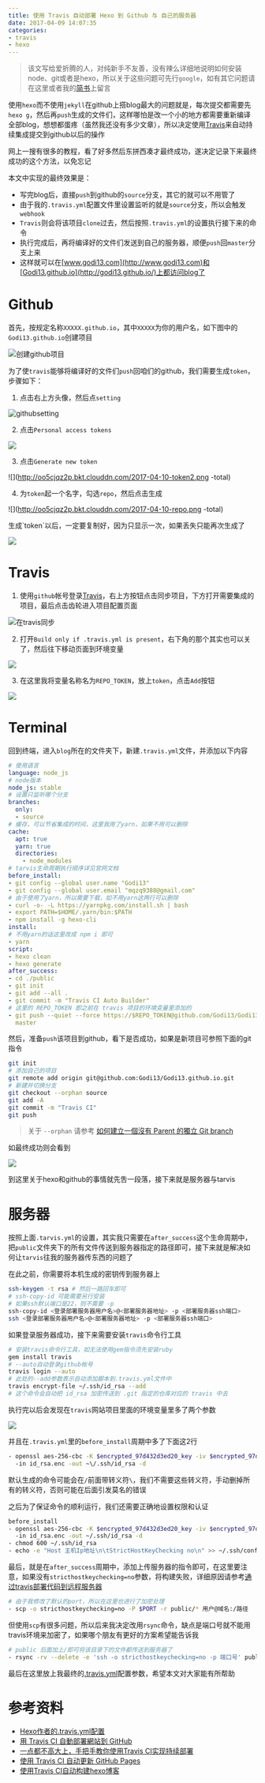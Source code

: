 ```yaml
---
title: 使用 Travis 自动部署 Hexo 到 Github 与 自己的服务器
date: 2017-04-09 14:07:35
categories:
- travis
- hexo
---
```


> 该文写给爱折腾的人，对纯新手不友善，没有辣么详细地说明如何安装node、git或者是hexo，所以关于这些问题可先行`google`，如有其它问题请在这里或者我的[简书](http://www.jianshu.com/p/1226d159d514)上留言

使用`hexo`而不使用`jekyll`在github上搭blog最大的问题就是，每次提交都需要先`hexo g`，然后再`push`生成的文件们，这样哪怕是改一个小的地方都需要重新编译全部blog，想想都蛋疼（虽然我还没有多少文章），所以决定使用[Travis](https://travis-ci.org/)来自动持续集成提交到github以后的操作

网上一搜有很多的教程，看了好多然后东拼西凑才最终成功，遂决定记录下来最终成功的这个方法，以免忘记

本文中实现的最终效果是：
- 写完blog后，直接`push`到github的`source`分支，其它的就可以不用管了
- 由于我的`.travis.yml`配置文件里设置监听的就是`source`分支，所以会触发`webhook`
- `Travis`则会将该项目`clone`过去，然后按照`.travis.yml`的设置执行接下来的命令
- 执行完成后，再将编译好的文件们发送到自己的服务器，顺便`push`回`master`分支上来
- 这样就可以在[www.godi13.com](http://www.godi13.com)和[Godi13.github.io](http://godi13.github.io/)上都访问blog了

# Github

首先，按规定名称`XXXXX.github.io`，其中`XXXXX`为你的用户名，如下图中的`Godi13.github.io`创建项目

![创建github项目](http://oo5cjqz2p.bkt.clouddn.com/2017-04-10-githubio.png-total)

为了使`travis`能够将编译好的文件们`push`回咱们的github，我们需要生成`token`，步骤如下：

1) 点击右上方头像，然后点`setting`

![githubsetting](http://oo5cjqz2p.bkt.clouddn.com/2017-04-10-setting.png-small
)

2) 点击`Personal access tokens`

![](http://oo5cjqz2p.bkt.clouddn.com/2017-04-10-token.png-small
)

3) 点击`Generate new token`

![](http://oo5cjqz2p.bkt.clouddn.com/2017-04-10-token2.png
-total)

4) 为`token`起一个名字，勾选`repo`，然后点击生成

![](http://oo5cjqz2p.bkt.clouddn.com/2017-04-10-repo.png
-total)

<div class="tip">生成`token`以后，一定要复制好，因为只显示一次，如果丢失只能再次生成了</div>

![](http://oo5cjqz2p.bkt.clouddn.com/2017-04-10-copytoken.png
)

# Travis

1) 使用`github`帐号登录[Travis](https://travis-ci.org/)，右上方按钮点击同步项目，下方打开需要集成的项目，最后点击齿轮进入项目配置页面

![在travis同步](http://oo5cjqz2p.bkt.clouddn.com/2017-04-10-travisfirst.png
)

2) 打开`Build only if .travis.yml is present`，右下角的那个其实也可以关了，然后往下移动页面到环境变量

![](http://oo5cjqz2p.bkt.clouddn.com/2017-04-10-present.png
)

3) 在这里我将变量名称名为`REPO_TOKEN`，放上`token`，点击`Add`按钮

![](http://oo5cjqz2p.bkt.clouddn.com/2017-04-10-value.png
)

# Terminal

回到终端，进入`blog`所在的文件夹下，新建`.travis.yml`文件，并添加以下内容

```yml
# 使用语言
language: node_js
# node版本
node_js: stable
# 设置只监听哪个分支
branches:
  only:
  - source
# 缓存，可以节省集成的时间，这里我用了yarn，如果不用可以删除
cache:
  apt: true
  yarn: true
  directories:
    - node_modules
# tarvis生命周期执行顺序详见官网文档
before_install:
- git config --global user.name "Godi13"
- git config --global user.email "mqzq9388@gmail.com"
# 由于使用了yarn，所以需要下载，如不用yarn这两行可以删除
- curl -o- -L https://yarnpkg.com/install.sh | bash
- export PATH=$HOME/.yarn/bin:$PATH
- npm install -g hexo-cli
install:
# 不用yarn的话这里改成 npm i 即可
- yarn
script:
- hexo clean
- hexo generate
after_success:
- cd ./public
- git init
- git add --all .
- git commit -m "Travis CI Auto Builder"
# 这里的 REPO_TOKEN 即之前在 travis 项目的环境变量里添加的
- git push --quiet --force https://$REPO_TOKEN@github.com/Godi13/Godi13.github.io.git
  master
```

然后，准备`push`该项目到github，看下是否成功，如果是新项目可参照下面的git指令

```bash
git init
# 添加自己的项目
git remote add origin git@github.com:Godi13/Godi13.github.io.git
# 新建并切换分支
git checkout --orphan source
git add -A
git commit -m "Travis CI"
git push
```

> 关于 `--orphan` 请参考 [如何建立一個沒有 Parent 的獨立 Git branch](https://ihower.tw/blog/archives/5691)

如最终成功则会看到

![](http://oo5cjqz2p.bkt.clouddn.com/2017-04-10-success.png
)

到这里关于hexo和github的事情就先吿一段落，接下来就是服务器与tarvis

# 服务器

按照上面`.tarvis.yml`的设置，其实我只需要在`after_success`这个生命周期中，把`public`文件夹下的所有文件传送到服务器指定的路径即可，接下来就是解决如何让`tarvis`往我的服务器传东西的问题了

在此之前，你需要将本机生成的密钥传到服务器上

```bash
ssh-keygen -t rsa # 然后一路回车即可
# ssh-copy-id 可能需要另行安装
# 如果ssh默认端口是22，则不需要 -p
ssh-copy-id <登录部署服务器用户名>@<部署服务器地址> -p <部署服务器ssh端口>
ssh <登录部署服务器用户名>@<部署服务器地址> -p <部署服务器ssh端口>
```

如果登录服务器成功，接下来需要安装`travis`命令行工具

```bash
# 安装travis命令行工具，如无法使用gem指令须先安装ruby
gem install travis
# --auto自动登录github帐号
travis login --auto
# 此处的--add参数表示自动添加脚本到.travis.yml文件中
travis encrypt-file ~/.ssh/id_rsa --add
# 这个命令会自动把 id_rsa 加密传送到 .git 指定的仓库对应的 travis 中去
```

执行完以后会发现在`travis`网站项目里面的环境变量里多了两个参数

![](http://oo5cjqz2p.bkt.clouddn.com/2017-04-10-sshkey.png
)

并且在`.travis.yml`里的`before_install`周期中多了下面这2行

```bash
- openssl aes-256-cbc -K $encrypted_97d432d3ed20_key -iv $encrypted_97d432d3ed20_iv
  -in id_rsa.enc -out ~\/.ssh/id_rsa -d
```

默认生成的命令可能会在`/`前面带转义符`\`，我们不需要这些转义符，手动删掉所有的转义符，否则可能在后面引发莫名的错误

之后为了保证命令的顺利运行，我们还需要正确地设置权限和认证

```bash
before_install
- openssl aes-256-cbc -K $encrypted_97d432d3ed20_key -iv $encrypted_97d432d3ed20_iv
  -in id_rsa.enc -out ~/.ssh/id_rsa -d
- chmod 600 ~/.ssh/id_rsa
- echo -e "Host 主机Ip地址\n\tStrictHostKeyChecking no\n" >> ~/.ssh/config
```

最后，就是在`after_success`周期中，添加上传服务器的指令即可，在这里要注意，如果没有`stricthostkeychecking=no`参数，将构建失败，详细原因请参考[通过travis部署代码到远程服务器](http://blog.csdn.net/qq8427003/article/details/64921238)

```bash
# 由于我修改了默认的port，所以在这里也进行了加密处理
- scp -o stricthostkeychecking=no -P $PORT -r public/* 用户@域名:/路径
```

但使用`scp`有很多问题，所以后来我决定改用`rsync`命令，缺点是端口号就不能用travis环境来加密了，如果哪个朋友有更好的方案希望能告诉我

```bash
# public 后面加上/即可将该目录下的文件都传送到服务器了
- rsync -rv --delete -e 'ssh -o stricthostkeychecking=no -p 端口号' public/ 用户@域名:/路径
```

最后在这里放上我最终的[.travis.yml](https://github.com/Godi13/Godi13.github.io/blob/source/.travis.yml)配置参数，希望本文对大家能有所帮助

# 参考资料

- [Hexo作者的.travis.yml配置](https://github.com/tommy351/tommy351.github.io/blob/source/.travis.yml)
- [用 Travis CI 自動部署網站到 GitHub](https://zespia.tw/blog/2015/01/21/continuous-deployment-to-github-with-travis/)
- [一点都不高大上，手把手教你使用Travis CI实现持续部署](https://zhuanlan.zhihu.com/p/25066056)
- [使用 Travis CI 自动更新 GitHub Pages](http://notes.iissnan.com/2016/publishing-github-pages-with-travis-ci/)
- [使用Travis CI自动构建hexo博客](http://magicse7en.github.io/2016/03/27/travis-ci-auto-deploy-hexo-github/)
